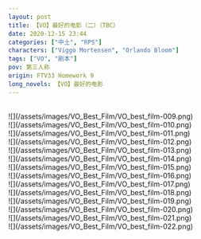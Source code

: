 ```yaml
---
layout: post
title: 【VO】最好的电影（二）（TBC）
date: 2020-12-15 23:44
categories: ["中土", "RPS"]
characters: ["Viggo Mortensen", "Orlando Bloom"]
tags: ["VO", "剧本"]
pov: 第三人称
origin: FTV33 Homework 9
long_novels: 【VO】最好的电影
---
```


<br>
![](/assets/images/VO_Best_Film/VO_best_film-009.png)
<br>
![](/assets/images/VO_Best_Film/VO_best_film-010.png)
<br>
![](/assets/images/VO_Best_Film/VO_best_film-011.png)
<br>
![](/assets/images/VO_Best_Film/VO_best_film-012.png)
<br>
![](/assets/images/VO_Best_Film/VO_best_film-013.png)
<br>
![](/assets/images/VO_Best_Film/VO_best_film-014.png)
<br>
![](/assets/images/VO_Best_Film/VO_best_film-015.png)
<br>
![](/assets/images/VO_Best_Film/VO_best_film-016.png)
<br>
![](/assets/images/VO_Best_Film/VO_best_film-017.png)
<br>
![](/assets/images/VO_Best_Film/VO_best_film-018.png)
<br>
![](/assets/images/VO_Best_Film/VO_best_film-019.png)
<br>
![](/assets/images/VO_Best_Film/VO_best_film-020.png)
<br>
![](/assets/images/VO_Best_Film/VO_best_film-021.png)
<br>
![](/assets/images/VO_Best_Film/VO_best_film-022.png)
